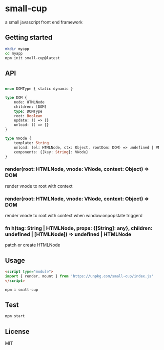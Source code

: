 # small-cup
a small javascript front end framework

## Getting started

```sh
mkdir myapp
cd myapp
npm init small-cup@latest
```

## API

```graphql

enum DOMType { static dynamic }

type DOM {
    node: HTMLNode
    children: [DOM]
    type: DOMType
    root: Boolean
    update: () => {}
    unload: () => {}
}

type VNode {
    template: String
    onload: (el: HTMLNode, ctx: Object, rootDom: DOM) => undefined | VNode
    components: {[key: String]: VNode}
}

```

### render(root: HTMLNode, vnode: VNode, context: Object) => DOM

render vnode to root with context

### render(root: HTMLNode, vnode: VNode, context: Object) => DOM

render vnode to root with context when window.onpopstate triggerd

### fn h(tag: String | HTMLNode, props: {[String]: any}, children: undefined | [HTMLNode]) => undefined | HTMLNode

patch or create HTMLNode

## Usage

```html
<script type="module">
import { render, mount } from 'https://unpkg.com/small-cup/index.js'
</script>
```

```sh
npm i small-cup
```

## Test

```sh
npm start
```

## License

MIT
